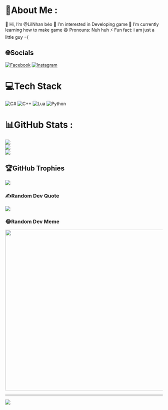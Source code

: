 # 💫About Me :
👋 Hi, I’m @LilNhan béo
👀 I’m interested in Developing game
🌱 I’m currently learning how to make game
😄 Pronouns: Nuh huh
⚡ Fun fact: i am just a little guy =(

## 🌐Socials
[![Facebook](https://img.shields.io/badge/Facebook-%231877F2.svg?logo=Facebook&logoColor=white)](https://facebook.com/https://www.facebook.com/profile.php?id=100077329540401) [![Instagram](https://img.shields.io/badge/Instagram-%23E4405F.svg?logo=Instagram&logoColor=white)](https://instagram.com/https://www.instagram.com/doanngocnhan95/) 

# 💻Tech Stack
![C#](https://img.shields.io/badge/c%23-%23239120.svg?style=for-the-badge&logo=c-sharp&logoColor=white) ![C++](https://img.shields.io/badge/c++-%2300599C.svg?style=for-the-badge&logo=c%2B%2B&logoColor=white) ![Lua](https://img.shields.io/badge/lua-%232C2D72.svg?style=for-the-badge&logo=lua&logoColor=white) ![Python](https://img.shields.io/badge/python-3670A0?style=for-the-badge&logo=python&logoColor=ffdd54)
# 📊GitHub Stats :
![](https://github-readme-stats.vercel.app/api?username=LilNhan&theme=radical&hide_border=false&include_all_commits=false&count_private=false)<br/>
![](https://github-readme-streak-stats.herokuapp.com/?user=LilNhan&theme=radical&hide_border=false)<br/>
![](https://github-readme-stats.vercel.app/api/top-langs/?username=LilNhan&theme=radical&hide_border=false&include_all_commits=false&count_private=false&layout=compact)

## 🏆GitHub Trophies
![](https://github-trophies.vercel.app/?username=LilNhan&theme=radical&no-frame=false&no-bg=false&margin-w=4)

### ✍️Random Dev Quote
![](https://quotes-github-readme.vercel.app/api?type=horizontal&theme=radical)

### 😂Random Dev Meme
<img src="https://random-memer.herokuapp.com/" width="512px"/>

---
[![](https://visitcount.itsvg.in/api?id=LilNhan&icon=0&color=0)](https://visitcount.itsvg.in)
